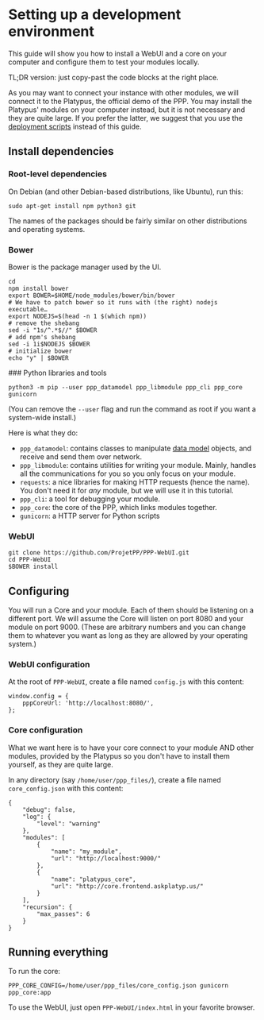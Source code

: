 # Setting up a development environment

This guide will show you how to install a WebUI and a core on your
computer and configure them to test your modules locally.

TL;DR version: just copy-past the code blocks at the right place.

As you may want to connect your instance with other modules, we
will connect it to the Platypus, the official demo of the PPP.
You may install the Platypus' modules on your computer instead,
but it is not necessary and they are quite large.
If you prefer the latter, we suggest that you use the
[deployment scripts](https://github.com/ProjetPP/Deployment#readme)
instead of this guide.

## Install dependencies

### Root-level dependencies

On Debian (and other Debian-based distributions, like Ubuntu), run
this:

```
sudo apt-get install npm python3 git
```

The names of the packages should be fairly similar on other
distributions and operating systems.

### Bower

Bower is the package manager used by the UI.

```
cd
npm install bower
export BOWER=$HOME/node_modules/bower/bin/bower
# We have to patch bower so it runs with (the right) nodejs executable…
export NODEJS=$(head -n 1 $(which npm))
# remove the shebang
sed -i "1s/^.*$//" $BOWER
# add npm's shebang
sed -i 1i$NODEJS $BOWER
# initialize bower
echo "y" | $BOWER
```

### Python libraries and tools

```
python3 -m pip --user ppp_datamodel ppp_libmodule ppp_cli ppp_core gunicorn
```

(You can remove the `--user` flag and run the command as root if you
want a system-wide install.)

Here is what they do:

* `ppp_datamodel`: contains classes to manipulate
  [data model](https://github.com/ProjetPP/Documentation/blob/master/data-model.md)
  objects, and receive and send them over network.
* `ppp_libmodule`: contains utilities for writing your module.
  Mainly, handles all the communications for you so you only focus
  on your module.
* `requests`: a nice libraries for making HTTP requests (hence the name).
  You don't need it for *any* module, but we will use it in this
  tutorial.
* `ppp_cli`: a tool for debugging your module.
* `ppp_core`: the core of the PPP, which links modules
  together.
* `gunicorn`: a HTTP server for Python scripts

### WebUI

```
git clone https://github.com/ProjetPP/PPP-WebUI.git
cd PPP-WebUI
$BOWER install
```

## Configuring

You will run a Core and your module. Each of them should be listening on a
different port.
We will assume the Core will listen on port 8080 and your module on
port 9000. (These are arbitrary numbers and you can change them to whatever
you want as long as they are allowed by your operating system.)

### WebUI configuration

At the root of `PPP-WebUI`, create a file named `config.js` with this
content:

```
window.config = {
    pppCoreUrl: 'http://localhost:8080/',
};
```

### Core configuration

What we want here is to have your core connect to your module AND other
modules, provided by the Platypus so you don't have to install them
yourself, as they are quite large.

In any directory (say `/home/user/ppp_files/`), create a file named
`core_config.json` with this content:

```
{
    "debug": false,
    "log": {
        "level": "warning"
    },
    "modules": [
        {
            "name": "my_module",
            "url": "http://localhost:9000/"
        },
        {
            "name": "platypus_core",
            "url": "http://core.frontend.askplatyp.us/"
        }
    ],
    "recursion": {
        "max_passes": 6
    }
}
```

## Running everything

To run the core:

```
PPP_CORE_CONFIG=/home/user/ppp_files/core_config.json gunicorn ppp_core:app
```

To use the WebUI, just open `PPP-WebUI/index.html` in your favorite
browser.
